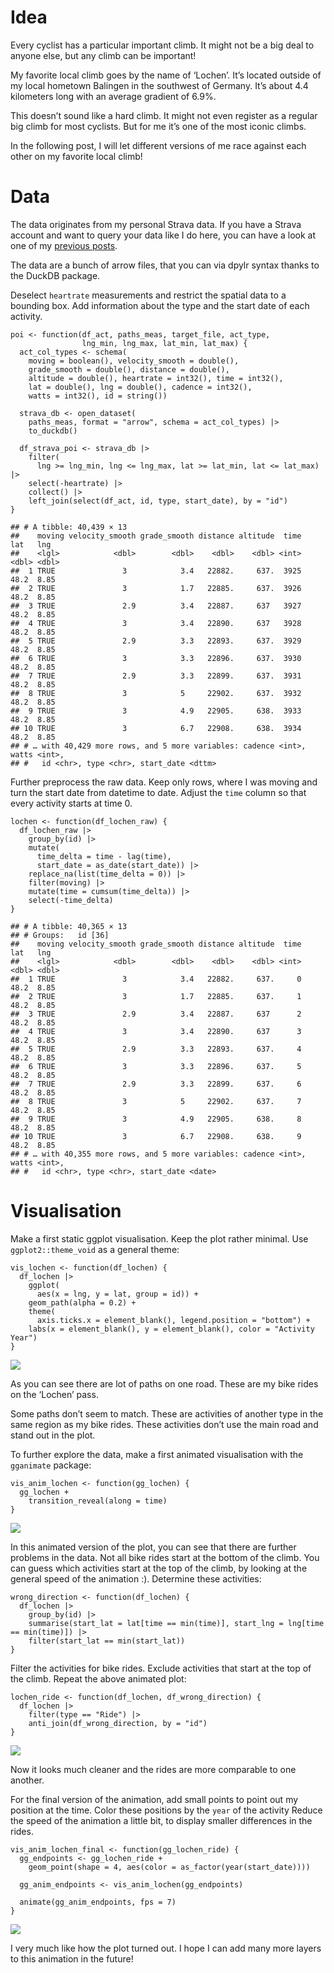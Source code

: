 # Idea

Every cyclist has a particular important climb. It might not be a big
deal to anyone else, but any climb can be important!

My favorite local climb goes by the name of ‘Lochen’. It’s located
outside of my local hometown Balingen in the southwest of Germany. It’s
about 4.4 kilometers long with an average gradient of 6.9%.

This doesn’t sound like a hard climb. It might not even register as a
regular big climb for most cyclists. But for me it’s one of the most
iconic climbs.

In the following post, I will let different versions of me race against
each other on my favorite local climb!

# Data

The data originates from my personal Strava data. If you have a Strava
account and want to query your data like I do here, you can have a look
at one of my [previous
posts](https://www.datannery.com/posts/strava-data/).

The data are a bunch of arrow files, that you can via dpylr syntax
thanks to the DuckDB package.

Deselect `heartrate` measurements and restrict the spatial data to a
bounding box. Add information about the type and the start date of each
activity.

    poi <- function(df_act, paths_meas, target_file, act_type,
                    lng_min, lng_max, lat_min, lat_max) {
      act_col_types <- schema(
        moving = boolean(), velocity_smooth = double(),
        grade_smooth = double(), distance = double(),
        altitude = double(), heartrate = int32(), time = int32(),
        lat = double(), lng = double(), cadence = int32(),
        watts = int32(), id = string())

      strava_db <- open_dataset(
        paths_meas, format = "arrow", schema = act_col_types) |>
        to_duckdb()

      df_strava_poi <- strava_db |>
        filter(
          lng >= lng_min, lng <= lng_max, lat >= lat_min, lat <= lat_max) |>
        select(-heartrate) |>
        collect() |>
        left_join(select(df_act, id, type, start_date), by = "id")
    }

    ## # A tibble: 40,439 × 13
    ##    moving velocity_smooth grade_smooth distance altitude  time   lat   lng
    ##    <lgl>            <dbl>        <dbl>    <dbl>    <dbl> <int> <dbl> <dbl>
    ##  1 TRUE               3            3.4   22882.     637.  3925  48.2  8.85
    ##  2 TRUE               3            1.7   22885.     637.  3926  48.2  8.85
    ##  3 TRUE               2.9          3.4   22887.     637   3927  48.2  8.85
    ##  4 TRUE               3            3.4   22890.     637   3928  48.2  8.85
    ##  5 TRUE               2.9          3.3   22893.     637.  3929  48.2  8.85
    ##  6 TRUE               3            3.3   22896.     637.  3930  48.2  8.85
    ##  7 TRUE               2.9          3.3   22899.     637.  3931  48.2  8.85
    ##  8 TRUE               3            5     22902.     637.  3932  48.2  8.85
    ##  9 TRUE               3            4.9   22905.     638.  3933  48.2  8.85
    ## 10 TRUE               3            6.7   22908.     638.  3934  48.2  8.85
    ## # … with 40,429 more rows, and 5 more variables: cadence <int>, watts <int>,
    ## #   id <chr>, type <chr>, start_date <dttm>

Further preprocess the raw data. Keep only rows, where I was moving and
turn the start date from datetime to date. Adjust the `time` column so
that every activity starts at time 0.

    lochen <- function(df_lochen_raw) {
      df_lochen_raw |>
        group_by(id) |>
        mutate(
          time_delta = time - lag(time),
          start_date = as_date(start_date)) |>
        replace_na(list(time_delta = 0)) |>
        filter(moving) |>
        mutate(time = cumsum(time_delta)) |>
        select(-time_delta)
    }

    ## # A tibble: 40,365 × 13
    ## # Groups:   id [36]
    ##    moving velocity_smooth grade_smooth distance altitude  time   lat   lng
    ##    <lgl>            <dbl>        <dbl>    <dbl>    <dbl> <int> <dbl> <dbl>
    ##  1 TRUE               3            3.4   22882.     637.     0  48.2  8.85
    ##  2 TRUE               3            1.7   22885.     637.     1  48.2  8.85
    ##  3 TRUE               2.9          3.4   22887.     637      2  48.2  8.85
    ##  4 TRUE               3            3.4   22890.     637      3  48.2  8.85
    ##  5 TRUE               2.9          3.3   22893.     637.     4  48.2  8.85
    ##  6 TRUE               3            3.3   22896.     637.     5  48.2  8.85
    ##  7 TRUE               2.9          3.3   22899.     637.     6  48.2  8.85
    ##  8 TRUE               3            5     22902.     637.     7  48.2  8.85
    ##  9 TRUE               3            4.9   22905.     638.     8  48.2  8.85
    ## 10 TRUE               3            6.7   22908.     638.     9  48.2  8.85
    ## # … with 40,355 more rows, and 5 more variables: cadence <int>, watts <int>,
    ## #   id <chr>, type <chr>, start_date <date>

# Visualisation

Make a first static ggplot visualisation. Keep the plot rather minimal.
Use `ggplot2::theme_void` as a general theme:

    vis_lochen <- function(df_lochen) {
      df_lochen |>
        ggplot(
          aes(x = lng, y = lat, group = id)) +
        geom_path(alpha = 0.2) +
        theme(
          axis.ticks.x = element_blank(), legend.position = "bottom") +
        labs(x = element_blank(), y = element_blank(), color = "Activity Year")
    }

![](README_files/figure-markdown_strict/gg_lochen-1.png)

As you can see there are lot of paths on one road. These are my bike
rides on the ‘Lochen’ pass.

Some paths don’t seem to match. These are activities of another type in
the same region as my bike rides. These activities don’t use the main
road and stand out in the plot.

To further explore the data, make a first animated visualisation with
the `gganimate` package:

    vis_anim_lochen <- function(gg_lochen) {
      gg_lochen +
        transition_reveal(along = time)
    }

![](anim_lochen.gif)

In this animated version of the plot, you can see that there are further
problems in the data. Not all bike rides start at the bottom of the
climb. You can guess which activities start at the top of the climb, by
looking at the general speed of the animation :). Determine these
activities:

    wrong_direction <- function(df_lochen) {
      df_lochen |>
        group_by(id) |>
        summarise(start_lat = lat[time == min(time)], start_lng = lng[time == min(time)]) |>
        filter(start_lat == min(start_lat))
    }

Filter the activities for bike rides. Exclude activities that start at
the top of the climb. Repeat the above animated plot:

    lochen_ride <- function(df_lochen, df_wrong_direction) {
      df_lochen |>
        filter(type == "Ride") |>
        anti_join(df_wrong_direction, by = "id")
    }

![](anim_lochen_ride.gif)

Now it looks much cleaner and the rides are more comparable to one
another.

For the final version of the animation, add small points to point out my
position at the time. Color these positions by the `year` of the
activity Reduce the speed of the animation a little bit, to display
smaller differences in the rides.

    vis_anim_lochen_final <- function(gg_lochen_ride) {
      gg_endpoints <- gg_lochen_ride +
        geom_point(shape = 4, aes(color = as_factor(year(start_date))))
      
      gg_anim_endpoints <- vis_anim_lochen(gg_endpoints)
      
      animate(gg_anim_endpoints, fps = 7)
    }

![](anim_lochen_ride_final.gif)

I very much like how the plot turned out. I hope I can add many more
layers to this animation in the future!

